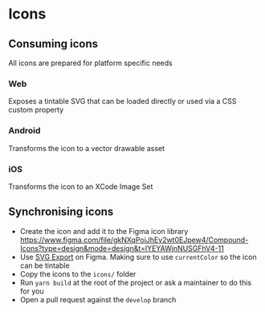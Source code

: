 # Icons

## Consuming icons

All icons are prepared for platform specific needs

### Web

Exposes a tintable SVG that can be loaded directly or used via a CSS custom property

### Android

Transforms the icon to a vector drawable asset

### iOS

Transforms the icon to an XCode Image Set

## Synchronising icons

- Create the icon and add it to the Figma icon library https://www.figma.com/file/gkNXqPoiJhEv2wt0EJpew4/Compound-Icons?type=design&mode=design&t=lYEYAWjnNUSGFhV4-11
- Use [SVG Export](https://www.figma.com/community/plugin/814345141907543603) on Figma. Making sure to use `currentColor` so the icon can be tintable
- Copy the icons to the `icons/` folder
- Run `yarn build` at the root of the project or ask a maintainer to do this for you
- Open a pull request against the `develop` branch
